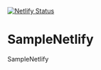 [![Netlify Status](https://api.netlify.com/api/v1/badges/a1fa23bd-91f2-43e1-bdde-97a0e0188c66/deploy-status)](https://app.netlify.com/sites/keralabrg/deploys)
# SampleNetlify
SampleNetlify
